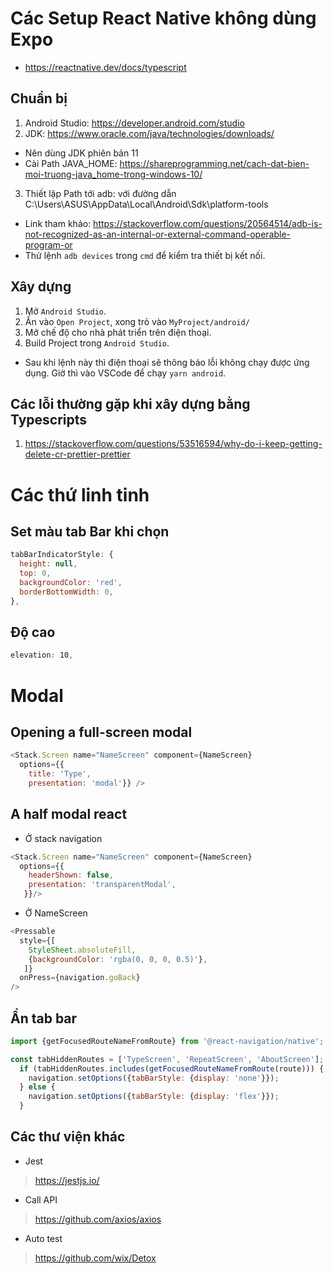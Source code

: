 # Các Setup React Native không dùng Expo
* https://reactnative.dev/docs/typescript
## Chuẩn bị
1. Android Studio: https://developer.android.com/studio
2. JDK: https://www.oracle.com/java/technologies/downloads/
- Nên dùng JDK phiên bản 11
- Cài Path JAVA_HOME: https://shareprogramming.net/cach-dat-bien-moi-truong-java_home-trong-windows-10/
3. Thiết lập Path tới adb: với đường dẫn C:\Users\ASUS\AppData\Local\Android\Sdk\platform-tools
* Link tham khảo: https://stackoverflow.com/questions/20564514/adb-is-not-recognized-as-an-internal-or-external-command-operable-program-or
* Thử lệnh `adb devices` trong `cmd` để kiểm tra thiết bị kết nối.

## Xây dựng
1. Mở `Android Studio`.
2. Ấn vào `Open Project`, xong trỏ vào `MyProject/android/`
3. Mở chế độ cho nhà phát triển trên điện thoại.
4. Build Project trong `Android Studio`.
* Sau khi lệnh này thì điện thoại sẽ thông báo lỗi không chạy được ứng dụng. Giờ thì vào VSCode để chạy `yarn android`.

## Các lỗi thường gặp khi xây dựng bằng Typescripts
1. https://stackoverflow.com/questions/53516594/why-do-i-keep-getting-delete-cr-prettier-prettier

# Các thứ linh tinh
## Set màu tab Bar khi chọn
```js
tabBarIndicatorStyle: {
  height: null,
  top: 0,
  backgroundColor: 'red',
  borderBottomWidth: 0,
},
```
## Độ cao
```css
elevation: 10,
```

# Modal
## Opening a full-screen modal
```js
<Stack.Screen name="NameScreen" component={NameScreen}
  options={{
    title: 'Type',
    presentation: 'modal'}} />
```

## A half modal react
* Ở stack navigation
```js
<Stack.Screen name="NameScreen" component={NameScreen}
  options={{
    headerShown: false,
    presentation: 'transparentModal',
   }}/>
```
* Ở NameScreen
```js
<Pressable
  style={[
    StyleSheet.absoluteFill,
    {backgroundColor: 'rgba(0, 0, 0, 0.5)'},
   ]}
  onPress={navigation.goBack}
/>
```
## Ẩn tab bar
```js
import {getFocusedRouteNameFromRoute} from '@react-navigation/native';
```
```js
const tabHiddenRoutes = ['TypeScreen', 'RepeatScreen', 'AboutScreen']; // Các NameScreen muốn ẩn tab bar
  if (tabHiddenRoutes.includes(getFocusedRouteNameFromRoute(route))) {
    navigation.setOptions({tabBarStyle: {display: 'none'}});
  } else {
    navigation.setOptions({tabBarStyle: {display: 'flex'}});
  }
```

## Các thư viện khác
* Jest
> https://jestjs.io/
* Call API
> https://github.com/axios/axios
* Auto test
> https://github.com/wix/Detox
